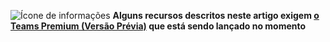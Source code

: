 ![Ícone](../media/info.png) de informações **Alguns recursos descritos neste artigo exigem [o Teams Premium (Versão Prévia)](/MicrosoftTeams/enhanced-teams-experience) que está sendo lançado no momento**